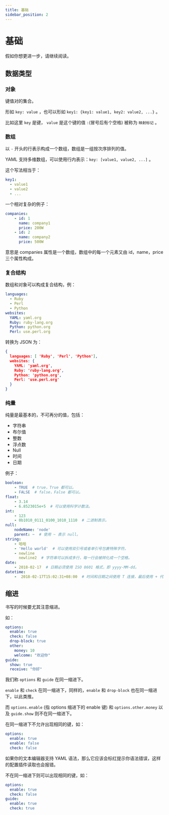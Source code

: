 ```yaml
---
title: 基础
sidebar_position: 2
---
```


# 基础

假如你想更进一步，请继续阅读。

## 数据类型

### 对象

键值对的集合。

形如 `key: value` ，也可以形如 `key1: {key1: value1, key2: value2, ...}` 。

比如这里 `key` 是键， `value` 是这个键的值 `:`(冒号后有个空格) 被称为 `映射标记` 。

### 数组

以 `-` 开头的行表示构成一个数组，数组是一组按次序排列的值。

YAML 支持多维数组，可以使用行内表示：`key: [value1, value2, ...]` 。

这个写法相当于：

```yaml
key1:
  - value1
  - value2
  - ...
```

一个相对复杂的例子：

```yaml
companies:
    - id: 1
      name: company1
      price: 200W
    - id: 2
      name: company2
      price: 500W
```

意思是 companies 属性是一个数组，数组中的每一个元素又由 id，name，price 三个属性构成。

### 复合结构

数组和对象可以构成复合结构，例：

```yaml
languages:
  - Ruby
  - Perl
  - Python
websites:
  YAML: yaml.org
  Ruby: ruby-lang.org
  Python: python.org
  Perl: use.perl.org
```

转换为 JSON 为：

```json
{
  languages: [ 'Ruby', 'Perl', 'Python'],
  websites: {
    YAML: 'yaml.org',
    Ruby: 'ruby-lang.org',
    Python: 'python.org',
    Perl: 'use.perl.org'
  }
}
```

### 纯量

纯量是最基本的，不可再分的值，包括：

- 字符串
- 布尔值
- 整数
- 浮点数
- Null
- 时间
- 日期

例子：

```yaml
boolean:
    - TRUE  # true，True 都可以。
    - FALSE  # false，False 都可以。
float:
    - 3.14
    - 6.8523015e+5  # 可以使用科学计数法。
int:
    - 123
    - 0b1010_0111_0100_1010_1110  # 二进制表示。
null:
    nodeName: 'node'
    parent: ~  # 使用 ~ 表示 null。
string:
    - 哈哈
    - 'Hello world'  # 可以使用双引号或者单引号包裹特殊字符。
    - newline
      newline2  # 字符串可以拆成多行，每一行会被转化成一个空格。
date:
    - 2018-02-17  # 日期必须使用 ISO 8601 格式，即 yyyy-MM-dd。
datetime:
    -  2018-02-17T15:02:31+08:00  # 时间和日期之间使用 T 连接，最后使用 + 代表时区。
```

## 缩进

书写的时候要尤其注意缩进。

如：

```yaml
options:
  enable: true
  check: false
  drop-block: true
  other:
    money: 10
    welcome: "欢迎你"
guide:
  show: true
  receive: "你好"
```

我们称 `options` 和 `guide` 在同一缩进下。

`enable` 和 `check` 在同一缩进下，同样的，`enable` 和 `drop-block` 也在同一缩进下，以此类推。

而 `options.enable` (指 options 缩进下的 enable 键) 和 `options.other.money` 以及 `guide.show` 则不在同一缩进下。

在同一缩进下不允许出现相同的键，如：

```yaml
options:
  enable: true
  enable: false
  check: false
```

如果你的文本编辑器支持 YAML 语法，那么它应该会标红提示你语法错误，这样的配置插件读取也会报错。

不在同一缩进下则可以出现相同的键，如：

```yaml
options:
  enable: true
  check: false
guide:
  enable: true
  check: true
```
